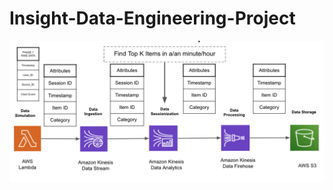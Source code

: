 # Insight-Data-Engineering-Project

<img src="https://github.com/AddyZhang/Insight-Data-Engineering-Project/blob/master/myimage/system_design.png">
